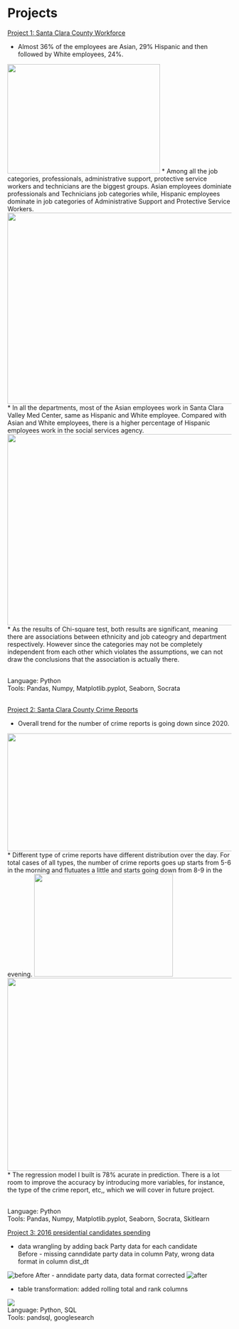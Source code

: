 # Projects



[Project 1: Santa Clara County Workforce](https://github.com/ChantieSophia/scc-employee)<br>
* Almost 36% of the employees are Asian, 29% Hispanic and then followed by White employees, 24%.<br>
<img src="./Top_3_employee_groups.png" width="343" height="246">
* Among all the job categories, professionals, administrative support, protective service workers and technicians are the biggest groups. Asian employees dominiate professionals and Technicians job categories while, Hispanic employees dominate in job categories of Administrative Support and Protective Service Workers.<br>
<img src="./Employee_count_in_job_category.png" width="762" height="430">
* In all the departments, most of the Asian employees work in Santa Clara Valley Med Center, same as Hispanic and White employee. Compared with Asian and White employees, there is a higher percentage of Hispanic employees work in the social services agency.<br>
<img src="./employee_count_in_department.png" width="717" height="430">
* As the results of Chi-square test, both results are significant, meaning there are associations between ethnicity and job cateogry and department respectively. However since the categories may not be completely independent from each other which violates the assumptions, we can not draw the conclusions that the association is actually there.<br><br>

Language: Python <br>
Tools: Pandas, Numpy, Matplotlib.pyplot, Seaborn, Socrata <br><br>

[Project 2: Santa Clara County Crime Reports](https://github.com/ChantieSophia/scc-crime-reports)<br>
* Overall trend for the number of crime reports is going down since 2020.
<img src="./overall-trend.PNG" width="720" height ="265">
* Different type of crime reports have different distribution over the day. For total cases of all types, the number of crime reports goes up starts from 5-6 in the morning and flutuates a little and starts going down from 8-9 in the evening.
<img src="./count-by-hours.PNG" width="312" height ="231">
<img src="./count-by-hour-type.PNG" width="1088" height ="434">
* The regression model I built is 78% acurate in prediction. There is a lot room to improve the accuracy by introducing more variables, for instance, the type of the crime report, etc,, which we will cover in future project.<br><br>

Language: Python <br>
Tools: Pandas, Numpy, Matplotlib.pyplot, Seaborn, Socrata, Skitlearn


[Project 3: 2016 presidential candidates spending](https://github.com/ChantieSophia/2016-president-candidates-spending.git)<br>
* data wrangling by adding back Party data for each candidate<br>
Before - missing canndidate party data in column Paty, wrong data format in column dist_dt
<img src="./before.PNG" alt = 'before'>
After - anndidate party data, data format corrected
<img src="./after.PNG" alt = 'after'>

* table transformation: added rolling total and rank columns
<img src="./windows-functions.PNG">
<br>
Language: Python, SQL<br>
Tools: pandsql, googlesearch<br><br>


